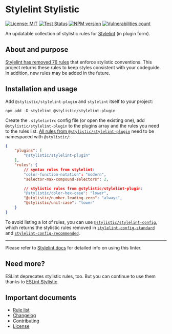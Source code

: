 # Stylelint Stylistic

[![License: MIT][license-image]][license-url]
[![Test Status][test-image]][test-url]
[![NPM version][npm-image]][npm-url]
[![Vulnerabilities count][vulnerabilities-image]][vulnerabilities-url]

An updatable collection of stylistic rules for [Stylelint](https://github.com/stylelint/stylelint) (in plugin form).

## About and purpose

[Stylelint has removed 76 rules](https://stylelint.io/migration-guide/to-16#removed-deprecated-stylistic-rules) that enforce stylistic conventions. This project returns these rules to keep styles consistent with your codeguide. In addition, new rules may be added in the future.

## Installation and usage

Add `@stylistic/stylelint-plugin` and `stylelint` itself to your project:

```shell
npm add -D stylelint @stylistic/stylelint-plugin
```

Create the `.stylelintrc` config file (or open the existing one), add `@stylistic/stylelint-plugin` to the plugins array and the rules you need to the rules list. [All rules from `@stylistic/stylelint-plugin`](https://github.com/stylelint-stylistic/stylelint-stylistic/blob/main/docs/user-guide/rules.md) need to be namespaced with `@stylistic/`:

```json
{
	"plugins": [
		"@stylistic/stylelint-plugin"
	],
	"rules": {
		// syntax rules from stylelint:
		"color-function-notation": "modern",
		"selector-max-compound-selectors": 2,

		// stylistic rules from @stylistic/stylelint-plugin:
		"@stylistic/color-hex-case": "lower",
		"@stylistic/number-leading-zero": "always",
		"@stylistic/unit-case": "lower"
	}
}
```

To avoid listing a lot of rules, you can use [`@stylistic/stylelint-config`](https://www.npmjs.com/package/@stylistic/stylelint-config), which returns the stylistic rules removed in [`stylelint-config-standard`](https://github.com/stylelint/stylelint-config-standard/releases/tag/30.0.0) and [`stylelint-config-recommended`](https://github.com/stylelint/stylelint-config-recommended/releases/tag/10.0.1).

---

Please refer to [Stylelint docs](https://stylelint.io/user-guide/get-started) for detailed info on using this linter.

## Need more?

ESLint deprecates stylistic rules, too. But you can continue to use them thanks to [ESLint Stylistic](https://eslint.style).

## Important documents

- [Rule list](https://github.com/stylelint-stylistic/stylelint-stylistic/blob/main/docs/user-guide/rules.md)
- [Changelog](https://github.com/stylelint-stylistic/stylelint-stylistic/blob/main/CHANGELOG.md)
- [Contributing](https://github.com/stylelint-stylistic/stylelint-stylistic/blob/main/CONTRIBUTING.md)
- [License](./LICENSE)

[test-url]: https://github.com/stylelint-stylistic/stylelint-stylistic/actions?workflow=Test
[test-image]: https://github.com/stylelint-stylistic/stylelint-stylistic/actions/workflows/test.yaml/badge.svg?branch=main

[npm-url]: https://www.npmjs.com/package/@stylistic/stylelint-plugin
[npm-image]: https://img.shields.io/npm/v/@stylistic/stylelint-plugin?logo=npm&logoColor=fff

[license-url]: https://github.com/stylelint-stylistic/stylelint-stylistic/blob/main/LICENSE
[license-image]: https://img.shields.io/badge/License-MIT-limegreen.svg

[vulnerabilities-url]: https://snyk.io/test/github/stylelint-stylistic/stylelint-stylistic
[vulnerabilities-image]: https://snyk.io/test/github/stylelint-stylistic/stylelint-stylistic/badge.svg
